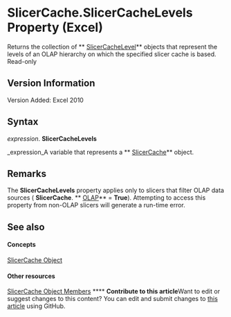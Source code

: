 
# SlicerCache.SlicerCacheLevels Property (Excel)

Returns the collection of  ** [SlicerCacheLevel](d73ff7ab-4d7a-6a73-3716-11dc6716688d.md)** objects that represent the levels of an OLAP hierarchy on which the specified slicer cache is based. Read-only


## Version Information

Version Added: Excel 2010 


## Syntax

 _expression_. **SlicerCacheLevels**

 _expression_A variable that represents a  ** [SlicerCache](6e6533e3-0503-a1d3-9ecd-f7997233565f.md)** object.


## Remarks

The  **SlicerCacheLevels** property applies only to slicers that filter OLAP data sources ( **SlicerCache**. ** [OLAP](621ca936-5b60-98be-45a2-ea15ef5297ba.md)** = **True**). Attempting to access this property from non-OLAP slicers will generate a run-time error.


## See also


#### Concepts


 [SlicerCache Object](6e6533e3-0503-a1d3-9ecd-f7997233565f.md)
#### Other resources


 [SlicerCache Object Members](59572fc4-0dd9-096a-61b9-7775f90ac7be.md)
****   **Contribute to this article**Want to edit or suggest changes to this content? You can edit and submit changes to  [this article](https://github.com/jhershey00/VBA_Excel_Test/OpenXMLCon/articles/0fa9bd67-2276-196d-15e6-2570d8c9770a.md) using GitHub.

